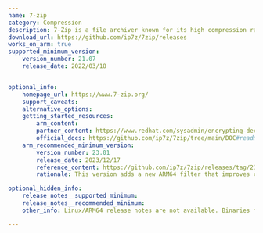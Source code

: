 ```yaml
---
name: 7-zip
category: Compression
description: 7-Zip is a file archiver known for its high compression ratio, supports various formats including ZIP, 7z, TAR, and RAR, and offers strong AES-256 encryption.
download_url: https://github.com/ip7z/7zip/releases
works_on_arm: true
supported_minimum_version:
    version_number: 21.07
    release_date: 2022/03/18


optional_info:
    homepage_url: https://www.7-zip.org/
    support_caveats:
    alternative_options:
    getting_started_resources:
        arm_content: 
        partner_content: https://www.redhat.com/sysadmin/encrypting-decrypting-7zip
        official_docs: https://github.com/ip7z/7zip/tree/main/DOC#readme 
    arm_recommended_minimum_version:
        version_number: 23.01
        release_date: 2023/12/17
        reference_content: https://github.com/ip7z/7zip/releases/tag/23.01
        rationale: This version adds a new ARM64 filter that improves compression ratio for ARM64 (AArch64) executables in 7z/xz formats. Executable files (.exe, .dll) are now parsed to apply the correct filter—BCJ/BCJ2 for x86, ARM64 for ARM64—instead of defaulting to x86 filters. The BCJ2 section size increased from 64 MiB to 240 MiB, improving compression for large binaries.

optional_hidden_info:
    release_notes__supported_minimum:
    release_notes__recommended_minimum:
    other_info: Linux/ARM64 release notes are not available. Binaries for linux ARM64 are released from [21.07 version](https://github.com/ip7z/7zip/releases/tag/21.07).

---
```

